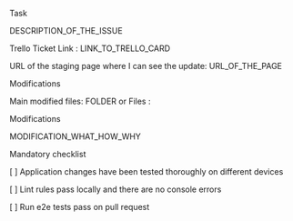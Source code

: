 Task

DESCRIPTION_OF_THE_ISSUE

Trello Ticket Link : LINK_TO_TRELLO_CARD

URL of the staging page where I can see the update: URL_OF_THE_PAGE

Modifications

Main modified files: FOLDER or Files :

Modifications

MODIFICATION_WHAT_HOW_WHY

Mandatory checklist

[ ] Application changes have been tested thoroughly on different devices

[ ] Lint rules pass locally and there are no console errors

[ ] Run e2e tests pass on pull request
